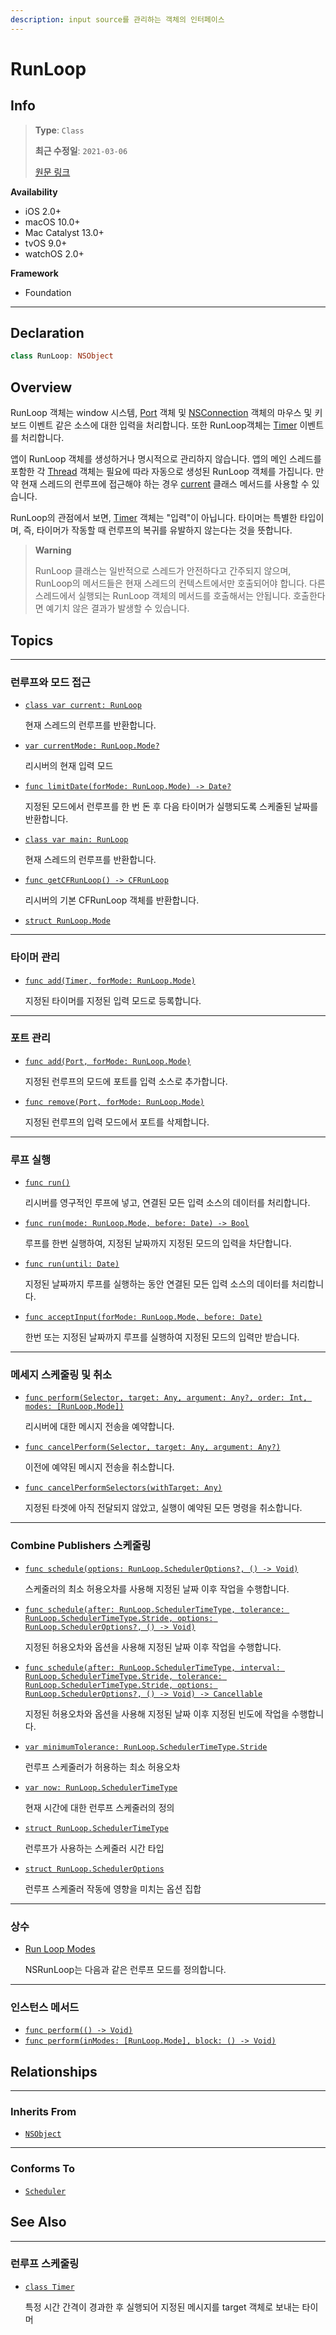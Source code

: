 ```yaml
---
description: input source를 관리하는 객체의 인터페이스
---
```


# RunLoop

## Info
> **Type**: `Class`
>
> **최근 수정일**: `2021-03-06`
>
> [원문 링크](https://developer.apple.com/documentation/foundation/runloop)

**Availability**

- iOS 2.0+
- macOS 10.0+
- Mac Catalyst 13.0+
- tvOS 9.0+
- watchOS 2.0+

**Framework**

- Foundation

---

## Declaration

```swift
class RunLoop: NSObject
```

## Overview

RunLoop 객체는 window 시스템, [Port](https://developer.apple.com/documentation/foundation/port) 객체 및 [NSConnection]() 객체의 마우스 및 키보드 이벤트 같은 소스에 대한 입력을 처리합니다. 또한 RunLoop객체는 [Timer](Timer.md) 이벤트를 처리합니다.

앱이 RunLoop 객체를 생성하거나 명시적으로 관리하지 않습니다. 앱의 메인 스레드를 포함한 각 [Thread](https://developer.apple.com/documentation/foundation/thread) 객체는 필요에 따라 자동으로 생성된 RunLoop 객체를 가집니다. 만약 현재 스레드의 런루프에 접근해야 하는 경우 [current](https://developer.apple.com/documentation/foundation/runloop/1412291-current) 클래스 메서드를 사용할 수 있습니다.

RunLoop의 관점에서 보면, [Timer](Timer.md) 객체는 "입력"이 아닙니다. 타이머는 특별한 타입이며, 즉, 타이머가 작동할 때 런루프의 복귀를 유발하지 않는다는 것을 뜻합니다.

> **Warning**
>
> RunLoop 클래스는 일반적으로 스레드가 안전하다고 간주되지 않으며, RunLoop의 메서드들은 현재 스레드의 컨텍스트에서만 호출되어야 합니다. 다른 스레드에서 실행되는 RunLoop 객체의 메서드를 호출해서는 안됩니다. 호출한다면 예기치 않은 결과가 발생할 수 있습니다.

## Topics

---

### 런루프와 모드 접근

- [`class var current: RunLoop`](https://developer.apple.com/documentation/foundation/runloop/1412291-current)

  현재 스레드의 런루프를 반환합니다.

- [`var currentMode: RunLoop.Mode?`](https://developer.apple.com/documentation/foundation/runloop/1412652-currentmode)

  리시버의 현재 입력 모드

- [`func limitDate(forMode: RunLoop.Mode) -> Date?`](https://developer.apple.com/documentation/foundation/runloop/1412837-limitdate)

  지정된 모드에서 런루프를 한 번 돈 후 다음 타이머가 실행되도록 스케줄된 날짜를 반환합니다.

- [`class var main: RunLoop`](https://developer.apple.com/documentation/foundation/runloop/1418388-main)

  현재 스레드의 런루프를 반환합니다.

- [`func getCFRunLoop() -> CFRunLoop`](https://developer.apple.com/documentation/foundation/runloop/1410140-getcfrunloop)

  리시버의 기본 CFRunLoop 객체를 반환합니다.

- [`struct RunLoop.Mode`](https://developer.apple.com/documentation/foundation/runloop/mode)

---

### 타이머 관리

- [`func add(Timer, forMode: RunLoop.Mode)`](https://developer.apple.com/documentation/foundation/runloop/1418468-add)

  지정된 타이머를 지정된 입력 모드로 등록합니다.

---

### 포트 관리

- [`func add(Port, forMode: RunLoop.Mode)`](https://developer.apple.com/documentation/foundation/runloop/1417637-add)

  지정된 런루프의 모드에 포트를 입력 소스로 추가합니다.

- [`func remove(Port, forMode: RunLoop.Mode)`](https://developer.apple.com/documentation/foundation/runloop/1414332-remove)

  지정된 런루프의 입력 모드에서 포트를 삭제합니다.

---

### 루프 실행

- [`func run()`](https://developer.apple.com/documentation/foundation/runloop/1412430-run)

  리시버를 영구적인 루프에 넣고, 연결된 모든 입력 소스의 데이터를 처리합니다.

- [`func run(mode: RunLoop.Mode, before: Date) -> Bool`](https://developer.apple.com/documentation/foundation/runloop/1411525-run)

  루프를 한번 실행하여, 지정된 날짜까지 지정된 모드의 입력을 차단합니다.

- [`func run(until: Date)`](https://developer.apple.com/documentation/foundation/runloop/1415778-run)

  지정된 날짜까지 루프를 실행하는 동안 연결된 모든 입력 소스의 데이터를 처리합니다.

- [`func acceptInput(forMode: RunLoop.Mode, before: Date)`](https://developer.apple.com/documentation/foundation/runloop/1417143-acceptinput)

  한번 또는 지정된 날짜까지 루프를 실행하여 지정된 모드의 입력만 받습니다.

---

### 메세지 스케줄링 및 취소

- [`func perform(Selector, target: Any, argument: Any?, order: Int, modes: [RunLoop.Mode])`](https://developer.apple.com/documentation/foundation/runloop/1409310-perform)

  리시버에 대한 메시지 전송을 예약합니다.

- [`func cancelPerform(Selector, target: Any, argument: Any?)`](https://developer.apple.com/documentation/foundation/runloop/1418077-cancelperform)

  이전에 예약된 메시지 전송을 취소합니다.

- [`func cancelPerformSelectors(withTarget: Any)`](https://developer.apple.com/documentation/foundation/runloop/1414208-cancelperformselectors)

  지정된 타겟에 아직 전달되지 않았고, 실행이 예약된 모든 명령을 취소합니다.

---

### Combine Publishers 스케줄링

- [`func schedule(options: RunLoop.SchedulerOptions?, () -> Void)`](https://developer.apple.com/documentation/foundation/runloop/3329474-schedule)

  스케줄러의 최소 허용오차를 사용해 지정된 날짜 이후 작업을 수행합니다.

- [`func schedule(after: RunLoop.SchedulerTimeType, tolerance: RunLoop.SchedulerTimeType.Stride, options: RunLoop.SchedulerOptions?, () -> Void)`](https://developer.apple.com/documentation/foundation/runloop/3329473-schedule)

  지정된 허용오차와 옵션을 사용해 지정된 날짜 이후 작업을 수행합니다.

- [`func schedule(after: RunLoop.SchedulerTimeType, interval: RunLoop.SchedulerTimeType.Stride, tolerance: RunLoop.SchedulerTimeType.Stride, options: RunLoop.SchedulerOptions?, () -> Void) -> Cancellable`](https://developer.apple.com/documentation/foundation/runloop/3329472-schedule)

  지정된 허용오차와 옵션을 사용해 지정된 날짜 이후 지정된 빈도에 작업을 수행합니다.

- [`var minimumTolerance: RunLoop.SchedulerTimeType.Stride`](https://developer.apple.com/documentation/foundation/runloop/3329470-minimumtolerance)

  런루프 스케줄러가 허용하는 최소 허용오차

- [`var now: RunLoop.SchedulerTimeType`](https://developer.apple.com/documentation/foundation/runloop/3329471-now)

  현재 시간에 대한 런루프 스케줄러의 정의

- [`struct RunLoop.SchedulerTimeType`](https://developer.apple.com/documentation/foundation/runloop/schedulertimetype)

  런루프가 사용하는 스케줄러 시간 타입

- [`struct RunLoop.SchedulerOptions`](https://developer.apple.com/documentation/foundation/runloop/scheduleroptions)

  런루프 스케줄러 작동에 영향을 미치는 옵션 집합

---

### 상수

- [Run Loop Modes](https://developer.apple.com/documentation/foundation/runloop/run_loop_modes)

  NSRunLoop는 다음과 같은 런루프 모드를 정의합니다.

---

### 인스턴스 메서드

- [`func perform(() -> Void)`](https://developer.apple.com/documentation/foundation/runloop/2091881-perform)
- [`func perform(inModes: [RunLoop.Mode], block: () -> Void)`](https://developer.apple.com/documentation/foundation/runloop/2091880-perform)

## Relationships

---

### Inherits From

- [`NSObject`](https://developer.apple.com/documentation/objectivec/nsobject)

---

### Conforms To

- [`Scheduler`](https://developer.apple.com/documentation/combine/scheduler)

## See Also

---

### 런루프 스케줄링

- [`class Timer`](App-Frameworks/Foundation/Task-Management/Timer/README.md)

  특정 시간 간격이 경과한 후 실행되어 지정된 메시지를 target 객체로 보내는 타이머